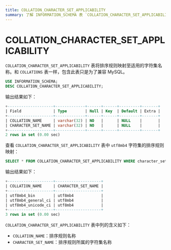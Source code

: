 ```yaml
---
title: COLLATION_CHARACTER_SET_APPLICABILITY
summary: 了解 INFORMATION_SCHEMA 表 `COLLATION_CHARACTER_SET_APPLICABILITY`。
---
```


# COLLATION_CHARACTER_SET_APPLICABILITY

`COLLATION_CHARACTER_SET_APPLICABILITY` 表将排序规则映射至适用的字符集名称。和 `COLLATIONS` 表一样，包含此表只是为了兼容 MySQL。

```sql
USE INFORMATION_SCHEMA;
DESC COLLATION_CHARACTER_SET_APPLICABILITY;
```

输出结果如下：

```sql
+--------------------+-------------+------+------+---------+-------+
| Field              | Type        | Null | Key  | Default | Extra |
+--------------------+-------------+------+------+---------+-------+
| COLLATION_NAME     | varchar(32) | NO   |      | NULL    |       |
| CHARACTER_SET_NAME | varchar(32) | NO   |      | NULL    |       |
+--------------------+-------------+------+------+---------+-------+
2 rows in set (0.00 sec)
```

查看 `COLLATION_CHARACTER_SET_APPLICABILITY` 表中 `utf8mb4` 字符集的排序规则映射：

```sql
SELECT * FROM COLLATION_CHARACTER_SET_APPLICABILITY WHERE character_set_name='utf8mb4';
```

输出结果如下：

```sql
+--------------------+--------------------+
| COLLATION_NAME     | CHARACTER_SET_NAME |
+--------------------+--------------------+
| utf8mb4_bin        | utf8mb4            |
| utf8mb4_general_ci | utf8mb4            |
| utf8mb4_unicode_ci | utf8mb4            |
+--------------------+--------------------+
3 rows in set (0.00 sec)
```

`COLLATION_CHARACTER_SET_APPLICABILITY` 表中列的含义如下：

* `COLLATION_NAME`：排序规则名称
* `CHARACTER_SET_NAME`：排序规则所属的字符集名称
